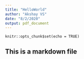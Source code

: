 ```yaml
---
title: "HelloWorld"
author: "Akshay VS"
date: "8/2/2020"
output: pdf_document
---
```


```{r setup, include=FALSE}
knitr::opts_chunk$set(echo = TRUE)
```

## This is a markdown file